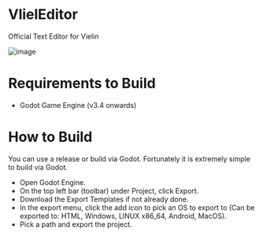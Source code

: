 # VlielEditor
Official Text Editor for Vielin

![image](https://user-images.githubusercontent.com/84568105/152689908-c77085ce-381b-484d-aa0a-927cda95a99c.png)

# Requirements to Build
- Godot Game Engine (v3.4 onwards)

# How to Build
You can use a release or build via Godot.
Fortunately it is extremely simple to build via Godot.

- Open Godot Engine.
- On the top left bar (toolbar) under Project, click Export.
- Download the Export Templates if not already done.
- In the export menu, click the add icon to pick an OS to export to (Can be exported to: HTML, Windows, LINUX x86_64, Android, MacOS).
- Pick a path and export the project.

